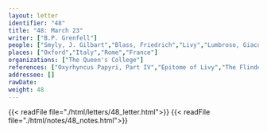 ```yaml
---
layout: letter
identifier: "48"
title: "48: March 23"
writer: ["B.P. Grenfell"]
people: ["Smyly, J. Gilbart","Blass, Friedrich","Livy","Lumbroso, Giacomo","Lumbroso, Alberto","Traill, Anthony","Mahaffy, John Pentland","Grenfell, Bernard Pyne"]
places: ["Oxford","Italy","Rome","France"]
organizations: ["The Queen's College"]
references: ["Oxyrhyncus Papyri, Part IV","Epitome of Livy","The Flinders Petrie Papyri, Part III"]
addressee: []
rawDate: 
weight: 48
---
```

{{< readFile file="./html/letters/48_letter.html">}}
{{< readFile file="./html/notes/48_notes.html">}}